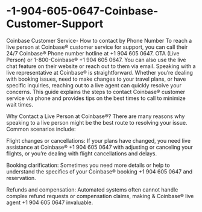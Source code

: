 # -1-904-605-0647-Coinbase-Customer-Support
Coinbase Customer Service- How to contact by Phone Number
To reach a live person at Coinbase® customer service for support, you can call their 24/7 Coinbase® Phone number hotline at +1 904 605 0647. OTA (Live Person) or 1-800-Coinbase® +1 904 605 0647. You can also use the live chat feature on their website or reach out to them via email. Speaking with a live representative at Coinbase® is straightforward. Whether you’re dealing with booking issues, need to make changes to your travel plans, or have specific inquiries, reaching out to a live agent can quickly resolve your concerns. This guide explains the steps to contact Coinbase® customer service via phone and provides tips on the best times to call to minimize wait times.

Why Contact a Live Person at Coinbase®?
There are many reasons why speaking to a live person might be the best route to resolving your issue. Common scenarios include:

Flight changes or cancellations: If your plans have changed, you need live assistance at Coinbase® +1 904 605 0647 with adjusting or canceling your flights, or you’re dealing with flight cancellations and delays.

Booking clarification: Sometimes you need more details or help to understand the specifics of your Coinbase® booking +1 904 605 0647 and reservation.

Refunds and compensation: Automated systems often cannot handle complex refund requests or compensation claims, making & Coinbase® live agent +1 904 605 0647 invaluable.
